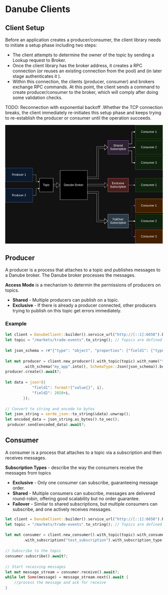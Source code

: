 # Danube Clients

## Client Setup

Before an application creates a producer/consumer, the  client library needs to initiate a setup phase including two steps:

* The client attempts to determine the owner of the topic by sending a Lookup request to Broker.  
* Once the client library has the broker address, it creates a RPC connection (or reuses an existing connection from the pool) and (in later stage authenticates it ).
* Within this connection, the clients (producer, consumer) and brokers exchange RPC commands. At this point, the client sends a command to create producer/consumer to the broker, which will comply after doing some validation checks.

TODO: Reconnection with exponential backoff .Whether the TCP connection breaks, the client immediately re-initiates this setup phase and keeps trying to re-establish the producer or consumer until the operation succeeds.

![Producers  Consumers](pictures/producers_consumers.png "Producers Consumers")

## Producer

A producer is a process that attaches to a topic and publishes messages to a Danube broker. The Danube broker processes the messages.

**Access Mode** is a mechanism to determin the permissions of producers on topics.

* **Shared** - Multiple producers can publish on a topic.
* **Exclusive** - If there is already a producer connected, other producers trying to publish on this topic get errors immediately.

### Example

```rust
let client = DanubeClient::builder().service_url("http://[::1]:6650").build().unwrap();
let topic = "/markets/trade-events".to_string(); // Topics are defined as /{namespace}/{tiopic_name}

let json_schema = r#"{"type": "object", "properties": {"field1": {"type": "string"}, "field2": {"type": "integer"}}}"#.to_string();

let mut producer = client.new_producer().with_topic(topic).with_name("test_producer1")
        .with_schema("my_app".into(), SchemaType::Json(json_schema)).build();
producer.create().await?;

let data = json!({
            "field1": format!{"value{}", i},
            "field2": 2020+i,
        });

// Convert to string and encode to bytes
let json_string = serde_json::to_string(&data).unwrap();
let encoded_data = json_string.as_bytes().to_vec();
 producer.send(encoded_data).await?;

```

## Consumer

A consumer is a process that attaches to a topic via a subscription and then receives messages.

**Subscription Types** - describe the way the consumers receive the messages from topics

* **Exclusive** -  Only one consumer can subscribe, guaranteeing message order.
* **Shared** -  Multiple consumers can subscribe, messages are delivered round-robin, offering good scalability but no order guarantee.
* **Failover** - Similar to shared subscriptions, but multiple consumers can subscribe, and one actively receives messages.

```rust
let client = DanubeClient::builder().service_url("http://[::1]:6650").build().unwrap();
let topic = "/markets/trade-events".to_string(); // Topics are defined as /{namespace}/{tiopic_name}

let mut consumer = client.new_consumer().with_topic(topic).with_consumer_name("test_consumer")
        .with_subscription("test_subscription").with_subscription_type(SubType::Exclusive).build();

// Subscribe to the topic
consumer.subscribe().await?;

// Start receiving messages
let mut message_stream = consumer.receive().await?;
while let Some(message) = message_stream.next().await {
    //process the message and ack for receive
}

```
